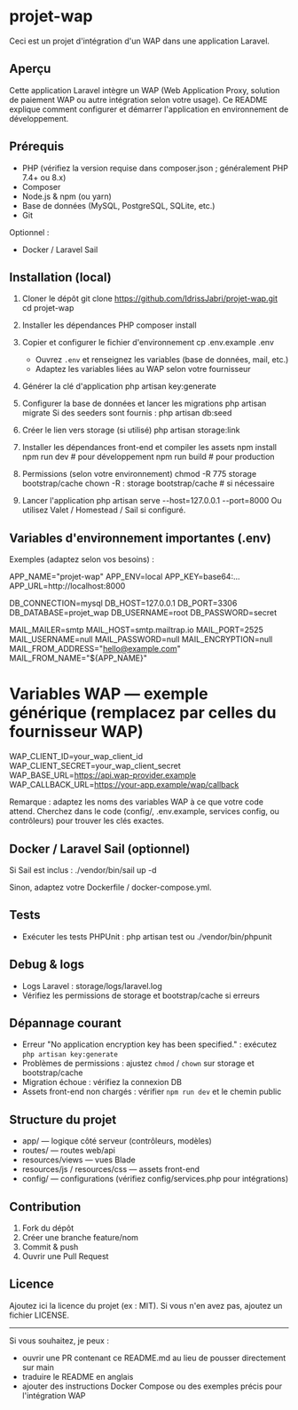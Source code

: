 # projet-wap

Ceci est un projet d'intégration d'un WAP dans une application Laravel.

## Aperçu

Cette application Laravel intègre un WAP (Web Application Proxy, solution de paiement WAP ou autre intégration selon votre usage). Ce README explique comment configurer et démarrer l'application en environnement de développement.

## Prérequis

- PHP (vérifiez la version requise dans composer.json ; généralement PHP 7.4+ ou 8.x)
- Composer
- Node.js & npm (ou yarn)
- Base de données (MySQL, PostgreSQL, SQLite, etc.)
- Git

Optionnel :
- Docker / Laravel Sail

## Installation (local)

1. Cloner le dépôt
   git clone https://github.com/IdrissJabri/projet-wap.git
   cd projet-wap

2. Installer les dépendances PHP
   composer install

3. Copier et configurer le fichier d'environnement
   cp .env.example .env
   - Ouvrez `.env` et renseignez les variables (base de données, mail, etc.)
   - Adaptez les variables liées au WAP selon votre fournisseur

4. Générer la clé d'application
   php artisan key:generate

5. Configurer la base de données et lancer les migrations
   php artisan migrate
   Si des seeders sont fournis :
   php artisan db:seed

6. Créer le lien vers storage (si utilisé)
   php artisan storage:link

7. Installer les dépendances front-end et compiler les assets
   npm install
   npm run dev    # pour développement
   npm run build  # pour production

8. Permissions (selon votre environnement)
   chmod -R 775 storage bootstrap/cache
   chown -R <user>:<group> storage bootstrap/cache   # si nécessaire

9. Lancer l'application
   php artisan serve --host=127.0.0.1 --port=8000
   Ou utilisez Valet / Homestead / Sail si configuré.

## Variables d'environnement importantes (.env)

Exemples (adaptez selon vos besoins) :

APP_NAME="projet-wap"
APP_ENV=local
APP_KEY=base64:...
APP_URL=http://localhost:8000

DB_CONNECTION=mysql
DB_HOST=127.0.0.1
DB_PORT=3306
DB_DATABASE=projet_wap
DB_USERNAME=root
DB_PASSWORD=secret

MAIL_MAILER=smtp
MAIL_HOST=smtp.mailtrap.io
MAIL_PORT=2525
MAIL_USERNAME=null
MAIL_PASSWORD=null
MAIL_ENCRYPTION=null
MAIL_FROM_ADDRESS="hello@example.com"
MAIL_FROM_NAME="${APP_NAME}"

# Variables WAP — exemple générique (remplacez par celles du fournisseur WAP)
WAP_CLIENT_ID=your_wap_client_id
WAP_CLIENT_SECRET=your_wap_client_secret
WAP_BASE_URL=https://api.wap-provider.example
WAP_CALLBACK_URL=https://your-app.example/wap/callback

Remarque : adaptez les noms des variables WAP à ce que votre code attend. Cherchez dans le code (config/, .env.example, services config, ou contrôleurs) pour trouver les clés exactes.

## Docker / Laravel Sail (optionnel)

Si Sail est inclus :
./vendor/bin/sail up -d

Sinon, adaptez votre Dockerfile / docker-compose.yml.

## Tests

- Exécuter les tests PHPUnit :
  php artisan test
  ou
  ./vendor/bin/phpunit

## Debug & logs

- Logs Laravel : storage/logs/laravel.log
- Vérifiez les permissions de storage et bootstrap/cache si erreurs

## Dépannage courant

- Erreur "No application encryption key has been specified." : exécutez `php artisan key:generate`
- Problèmes de permissions : ajustez `chmod` / `chown` sur storage et bootstrap/cache
- Migration échoue : vérifiez la connexion DB
- Assets front-end non chargés : vérifier `npm run dev` et le chemin public

## Structure du projet

- app/ — logique côté serveur (contrôleurs, modèles)
- routes/ — routes web/api
- resources/views — vues Blade
- resources/js / resources/css — assets front-end
- config/ — configurations (vérifiez config/services.php pour intégrations)

## Contribution

1. Fork du dépôt
2. Créer une branche feature/nom
3. Commit & push
4. Ouvrir une Pull Request

## Licence

Ajoutez ici la licence du projet (ex : MIT). Si vous n'en avez pas, ajoutez un fichier LICENSE.

---

Si vous souhaitez, je peux :
- ouvrir une PR contenant ce README.md au lieu de pousser directement sur main
- traduire le README en anglais
- ajouter des instructions Docker Compose ou des exemples précis pour l'intégration WAP
